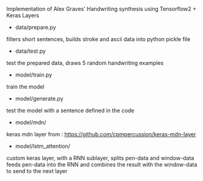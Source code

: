 Implementation of Alex Graves' Handwriting synthesis using Tensorflow2 + Keras Layers

- data/prepare.py 

filters short sentences, builds stroke and ascii data into python pickle file

- data/test.py 

test the prepared data, draws 5 random handwriting examples

- model/train.py

train the model

- model/generate.py

test the model with a sentence defined in the code

- model/mdn/

keras mdn layer from : https://github.com/cpmpercussion/keras-mdn-layer

- model/lstm_attention/

custom keras layer, with a RNN sublayer, splits pen-data and window-data
feeds pen-data into the RNN and combines the result with the window-data to send to the next layer 
